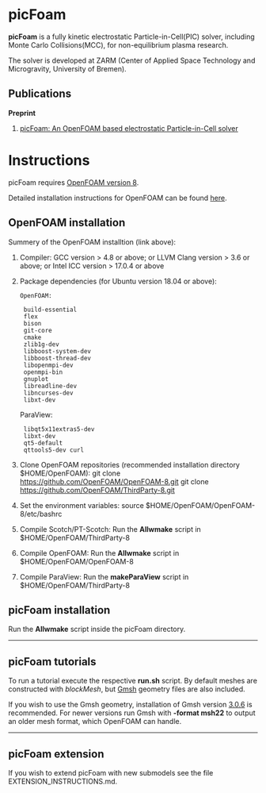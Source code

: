 # picFoam
**picFoam** is a fully kinetic electrostatic Particle-in-Cell(PIC) solver, including Monte Carlo Collisions(MCC), for non-equilibrium plasma research.

The solver is developed at ZARM (Center of Applied Space Technology and Microgravity, University of Bremen).

## Publications

**Preprint**

1. [picFoam: An OpenFOAM based electrostatic Particle-in-Cell solver](http://arxiv.org/abs/2012.14724)

# Instructions

picFoam requires [OpenFOAM version 8](https://github.com/OpenFOAM/OpenFOAM-8).

Detailed installation instructions for OpenFOAM can be found [here](https://openfoam.org/download/source/).

## OpenFOAM installation

Summery of the OpenFOAM installtion (link above):

1. Compiler: GCC version > 4.8 or above; or LLVM Clang version > 3.6 or above; or Intel ICC version > 17.0.4 or above
2. Package dependencies (for Ubuntu version 18.04 or above):

       OpenFOAM:

		build-essential
		flex
		bison
		git-core
		cmake
		zlib1g-dev
		libboost-system-dev
		libboost-thread-dev
		libopenmpi-dev
		openmpi-bin
		gnuplot
		libreadline-dev
		libncurses-dev
		libxt-dev

	ParaView:

		libqt5x11extras5-dev
		libxt-dev
		qt5-default
		qttools5-dev curl

3. Clone OpenFOAM repositories (recommended installation directory $HOME/OpenFOAM):
    git clone https://github.com/OpenFOAM/OpenFOAM-8.git
    git clone https://github.com/OpenFOAM/ThirdParty-8.git

4. Set the environment variables:
    source $HOME/OpenFOAM/OpenFOAM-8/etc/bashrc

5. Compile Scotch/PT-Scotch: Run the **Allwmake** script in $HOME/OpenFOAM/ThirdParty-8
6. Compile OpenFOAM: Run the **Allwmake** script in $HOME/OpenFOAM/OpenFOAM-8
7. Compile ParaView: Run the **makeParaView** script in $HOME/OpenFOAM/ThirdParty-8

## picFoam installation

Run the **Allwmake** script inside the picFoam directory.

---
## picFoam tutorials

To run a tutorial execute the respective **run.sh** script.
By default meshes are constructed with *blockMesh*, but [Gmsh](https://gmsh.info/) geometry files are also included.

If you wish to use the Gmsh geometry, installation of Gmsh version [3.0.6](https://gmsh.info/bin/Linux/gmsh-3.0.6-Linux64.tgz) is recommended.
For newer versions run Gmsh with **-format msh22** to output an older mesh format, which OpenFOAM can handle.

---
## picFoam extension

If you wish to extend picFoam with new submodels see the file EXTENSION_INSTRUCTIONS.md.